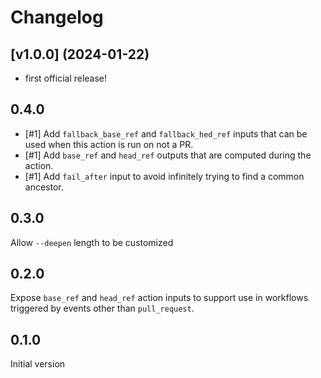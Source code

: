 # Changelog

## [v1.0.0] (2024-01-22)

- first official release!

[v1.0.1]: https://github.com/fulcrumgenomics/setup-latch/releases/tag/v1.0.0

## 0.4.0

* [#1] Add `fallback_base_ref` and `fallback_hed_ref` inputs that can be used when this action is run on not a PR.
* [#1] Add `base_ref` and `head_ref` outputs that are computed during the action.
* [#1] Add `fail_after` input to avoid infinitely trying to find a common ancestor.

## 0.3.0

Allow `--deepen` length to be customized

## 0.2.0

Expose `base_ref` and `head_ref` action inputs to support use in workflows
triggered by events other than `pull_request`.

## 0.1.0

Initial version

